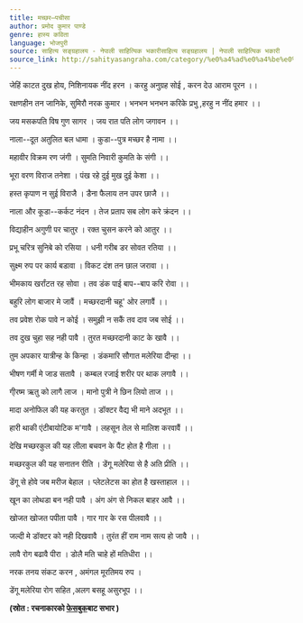 ```yaml
---
title: मच्छर–पचीसा
author: प्रमोद कुमार पाण्डे
genre: हास्य कविता
language: भोजपुरी
source: साहित्य सङ्ग्रहालय - नेपाली साहित्यिक भकारीसाहित्य सङ्ग्रहालय | नेपाली साहित्यिक भकारी
source_link: http://sahityasangraha.com/category/%e0%a4%ad%e0%a4%be%e0%a4%b7%e0%a4%be-%e0%a4%ad%e0%a4%be%e0%a4%b7%e0%a5%80-%e0%a4%b8%e0%a4%be%e0%a4%b9%e0%a4%bf%e0%a4%a4%e0%a5%8d%e0%a4%af/%e0%a4%ad%e0%a5%8b%e0%a4%9c%e0%a4%aa%e0%a5%81%e0%a4%b0%e0%a5%80-%e0%a4%b0%e0%a4%9a%e0%a4%a8%e0%a4%be/
---
```


जेहिं काटत दुख होय, निशिनायक नींद हरन । करहु अनुग्रह सोई , करन देउ आराम पूरन ।।

रक्षणहीन तन जानिके, सुमिरौ नरक कुमार । भनभन भनभन करिके प्रभु ,हरहु न नींद हमार ।।

जय मसकपति विष गुण सागर । जय रात पति लोग जगावन ।।

नाला--दूत अतुलित बल धामा । कुडा--पुत्र मच्छर है नामा ।।

महावीर विक्रम रण जंगी । सुमति निवारी कुमति के संगी ।।

भूरा वरण विराज तनेशा । पंख रहे दुई मुख दुई केशा ।।

हस्त कृपाण न सुई विराजै । डैना फैलाय तन उपर छाजै ।।

नाला और कूडा--कर्कट नंदन । तेज प्रताप सब लोग करे क्रंदन ।।

विद्याहीन अगुणी पर चातुर । रक्त चुसन करने को आतुर ।।

प्रभू चरित्र सुनिबे को रसिया । धनी गरीब डर सोवत रतिया ।।

सुक्ष्म रुप पर कार्य बडावा । विकट दंश तन छाल जरावा ।।

भीमकाय खर्रांटत रह सोवा । तव डंक पाई बाप--बाप करि रोवा ।।

बहुरि लोग बाजार मे जावैं । मच्छरदानी चहू' ओर लगावैं ।।

तव प्रवेश रोक पावे न कोई । समुझी न सकैं तव दाव जब सोई ।।

तव दुख चुहा सह नही पावै । तुरत मच्छरदानी काट के खावै ।।

तुम अपकार यात्रीन्ह के किन्हा । डंकमारि सौगात मलेरिया दीन्हा ।।

भीषण गर्मी मे जाड सतावै । कम्बल रजाई शरीर पर थाक लगावै ।।

गी्रष्म ऋतु को लागै लाज । मानो पुत्री ने छिन लियो ताज ।।

मादा अनोफिल की यह करतुत । डॉक्टर वैद्य भी माने अदभूत ।।

हारी थाकी एंटीबायोटिक म'गावै । लहसून तेल से मालिश करवावैं ।।

देखि मच्छरकुल की यह लीला बचवन के पैंट होत है गीला ।।

मच्छरकुल की यह सनातन रीति । डेंगू मलेरिया से है अति प्रीति ।।

डेंगू से होवे जब मरीज बेहाल । प्लेटलेटस का होत है खस्ताहाल ।।

खून का लोथडा बन नही पावै । अंग अंग से निकल बाहर आवै ।।

खोजत खोजत पपीता पावै । गार गार के रस पीलवावै ।।

जल्दी मे डॉक्टर को नही दिखवावै । तुरंत हीं राम नाम सत्य हो जावै ।।

लावै रोग बढावै पीरा । डोलै मति चाहे हों मतिधीरा ।।

नरक तनय संकट करन , अमंगल मूरतिमय रुप ।

डेंगू मलेरिया रोग सहित ,अलग बसहू असुरभूप ।।

**(स्रोत : रचनाकारको [फेसबुक](https://www.facebook.com/notes/pramod-kumar-pandey/%E0%A4%AE%E0%A4%9A%E0%A5%8D%E0%A4%9B%E0%A4%B0%E0%A4%AA%E0%A4%9A%E0%A5%80%E0%A4%B8%E0%A4%BEcomposed-by-pramod-kumar-pandey/126316720908950)बाट सभार )**
